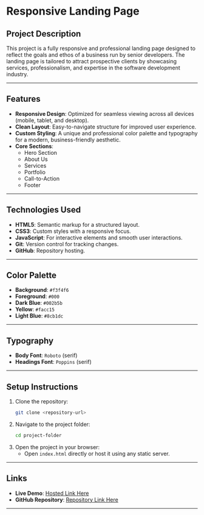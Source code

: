 

# **Responsive Landing Page**

## **Project Description**
This project is a fully responsive and professional landing page designed to reflect the goals and ethos of a business run by senior developers. The landing page is tailored to attract prospective clients by showcasing services, professionalism, and expertise in the software development industry.

---

## **Features**
- **Responsive Design**: Optimized for seamless viewing across all devices (mobile, tablet, and desktop).
- **Clean Layout**: Easy-to-navigate structure for improved user experience.
- **Custom Styling**: A unique and professional color palette and typography for a modern, business-friendly aesthetic.
- **Core Sections**:
  - Hero Section
  - About Us
  - Services
  - Portfolio
  - Call-to-Action
  - Footer

---

## **Technologies Used**
- **HTML5**: Semantic markup for a structured layout.
- **CSS3**: Custom styles with a responsive focus.
- **JavaScript**: For interactive elements and smooth user interactions.
- **Git**: Version control for tracking changes.
- **GitHub**: Repository hosting.

---

## **Color Palette**
- **Background**: `#f3f4f6`
- **Foreground**: `#000`
- **Dark Blue**: `#002b5b`
- **Yellow**: `#facc15`
- **Light Blue**: `#8cb1dc`

---

## **Typography**
- **Body Font**: `Roboto` (serif)  
- **Headings Font**: `Poppins` (serif)  

---

## **Setup Instructions**
1. Clone the repository:
   ```bash
   git clone <repository-url>
   ```
2. Navigate to the project folder:
   ```bash
   cd project-folder
   ```
3. Open the project in your browser:
   - Open `index.html` directly or host it using any static server.

---

## **Links**
- **Live Demo**: [Hosted Link Here](https://professionalll.netlify.app/)  
- **GitHub Repository**: [Repository Link Here](https://github.com/Miss-nonso/fourDevsTask.git)

---



